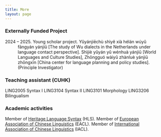 ```yaml
---
title: More
layout: page
---
```


### Externally Funded Project

<p style="text-indent: -3em; margin-left: 3em;">2024 – 2025. Young scholar project. Yǔyánjiēchù shìyě xià hélán wúyǔ fāngyán yánjiū [The study of Wu dialects in the Netherlands under language contact perspective]. Shìjiè yǔyán yǔ wénhuà yánjiū [World Languages and Culture Studies], Zhōngguó wàiyǔ zhànluè yánjiū zhōngxīn [China center for language planning and policy studies]. (Principle Investigator) </p>

### Teaching assistant (CUHK)

LING2005 Syntax I 
LING3104 Syntax II 
LING3101 Morphology 
LING3206 Bilingualism 

### Academic activities

Member of [Heritage Language Syntax](https://sites.google.com/view/heritagelanguagesyntax/home) (HLS).
Member of [European Association of Chinese Linguistics](https://www.chineselinguistics.eu/) (EACL).
Member of [International Association of Chinese Linguistics](http://iacl-linguistics.org/) (IACL).
